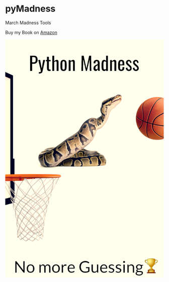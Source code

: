 # pyMadness
March Madness Tools

Buy my Book on [Amazon](https://www.amazon.com/dp/B078FLXYBC/ref=sr_1_1?ie=UTF8&qid=1513472252&sr=8-1&keywords=python+madness)

![](BookCover.jpg)
